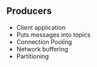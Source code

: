 ## Producers
- Client application
- Puts messages into topics
- Connection Pooling
- Network buffering
- Partitioning